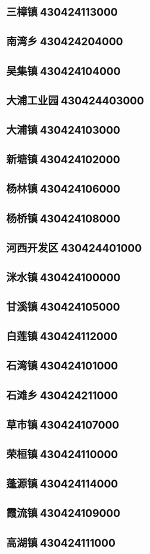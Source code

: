 # 三樟镇 430424113000
# 南湾乡 430424204000
# 吴集镇 430424104000
# 大浦工业园 430424403000
# 大浦镇 430424103000
# 新塘镇 430424102000
# 杨林镇 430424106000
# 杨桥镇 430424108000
# 河西开发区 430424401000
# 洣水镇 430424100000
# 甘溪镇 430424105000
# 白莲镇 430424112000
# 石湾镇 430424101000
# 石滩乡 430424211000
# 草市镇 430424107000
# 荣桓镇 430424110000
# 蓬源镇 430424114000
# 霞流镇 430424109000
# 高湖镇 430424111000
